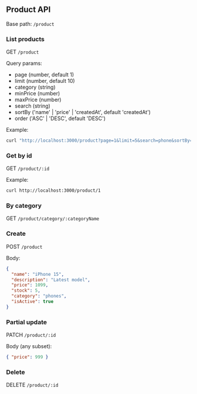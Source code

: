 ## Product API

Base path: `/product`

### List products

GET `/product`

Query params:

- page (number, default 1)
- limit (number, default 10)
- category (string)
- minPrice (number)
- maxPrice (number)
- search (string)
- sortBy ('name' | 'price' | 'createdAt', default 'createdAt')
- order ('ASC' | 'DESC', default 'DESC')

Example:

```bash
curl "http://localhost:3000/product?page=1&limit=5&search=phone&sortBy=price&order=ASC"
```

### Get by id

GET `/product/:id`

Example:

```bash
curl http://localhost:3000/product/1
```

### By category

GET `/product/category/:categoryName`

### Create

POST `/product`

Body:

```json
{
  "name": "iPhone 15",
  "description": "Latest model",
  "price": 1099,
  "stock": 5,
  "category": "phones",
  "isActive": true
}
```

### Partial update

PATCH `/product/:id`

Body (any subset):

```json
{ "price": 999 }
```

### Delete

DELETE `/product/:id`

